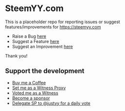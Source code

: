 # SteemYY.com
This is a placeholder repo for reporting issues or suggest features/improvements for https://steemyy.com

- Raise a Bug [here](https://github.com/DoctorLai/SteemYY.com/issues/new?title=[BUG:%20])
- Suggest a Feature [here](https://github.com/DoctorLai/SteemYY.com/issues/new?title=[Suggested%20Feature:%20])
- Suggest an Improvement [here](https://github.com/DoctorLai/SteemYY.com/issues/new?title=[Suggested%20Improvement:%20])

Thank you!

## Support the development
- [Buy me a Coffee](https://steemyy.com/out/bmc)
- [Set me as a Witness Proxy](https://steemyy.com/witness-voting/?witness=justyy&action=proxy)
- [Voted me as a Witness](https://steemyy.com/witness-voting/?witness=justyy&action=approve)
- [Become a sponsor](https://github.com/sponsors/DoctorLai)
- [Delegate SP to @justyy for a daily vote](https://steemit.com/witness/@justyy/new-voting-weight-calculation)

